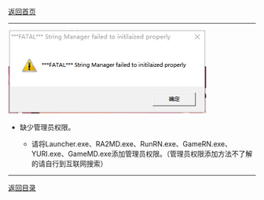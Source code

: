 [返回首页](./Home)

***

![](./FATAL.png)

 - 缺少管理员权限。

   - 请将Launcher.exe、RA2MD.exe、RunRN.exe、GameRN.exe、YURI.exe、GameMD.exe添加管理员权限。（管理员权限添加方法不了解的请自行到互联网搜索）






***

[返回目录](./常见问题指南)


